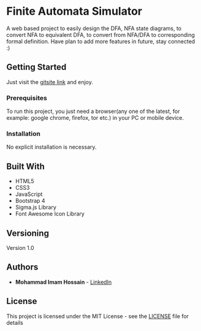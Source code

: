 # Finite Automata Simulator

A web based project to easily design the DFA, NFA state diagrams, to convert NFA to equivalent DFA, to convert from NFA/DFA to corresponding formal definition. Have plan to add more features in future, stay connected :)

## Getting Started

Just visit the [gitsite link](https://devimam.github.io/automata/) and enjoy.

### Prerequisites

To run this project, you just need a browser(any one of the latest, for example: google chrome, firefox, tor etc.) in your PC or mobile device.

### Installation

No explicit installation is necessary.

## Built With

* HTML5
* CSS3
* JavaScript
* Bootstrap 4
* Sigma.js Library
* Font Awesome Icon Library

## Versioning

Version 1.0

## Authors

* **Mohammad Imam Hossain** - [LinkedIn](https://www.linkedin.com/in/mohammad-imam-hossain/)

## License

This project is licensed under the MIT License - see the [LICENSE](LICENSE) file for details
